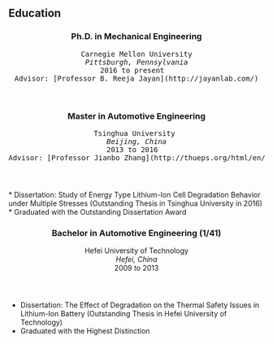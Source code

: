 <section class="thirteen columns" markdown="1">

# Education

<article>
<header>
<h1>Ph.D. in Mechanical Engineering</h1>
<pre>
<span>Carnegie Mellon University</span>
<span><address>Pittsburgh, Pennsylvania</address><time>2016 to present</time></span>  
Advisor: [Professor B. Reeja Jayan](http://jayanlab.com/)
</header>
</article>
</pre>

<article markdown="1">
<header>
<h1>Master in Automotive Engineering</h1>
<pre>
<span>Tsinghua University </span>
<span><address>Beijing, China</address><time>2013 to 2016</time></span>  
<span>Advisor: [Professor Jianbo Zhang](http://thueps.org/html/en/)</span>
</header>
* Dissertation: Study of Energy Type Lithium-Ion Cell Degradation Behavior under Multiple Stresses (Outstanding Thesis in Tsinghua University in 2016)
* Graduated with the Outstanding Dissertation Award
</pre>
</article>
<article markdown="1">
<header>
<h1>Bachelor in Automotive Engineering (1/41)</h1>
<span>Hefei University of Technology</span>
<span><address>Hefei, China</address><time>2009 to 2013</time></span>
</header>

* Dissertation: The Effect of Degradation on the Thermal Safety Issues in Lithium-Ion Battery (Outstanding Thesis in Hefei University of Technology)
* Graduated with the Highest Distinction

</article>
</section>
